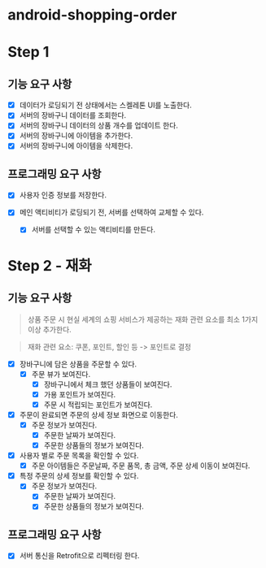 # android-shopping-order
# Step 1
## 기능 요구 사항
- [x] 데이터가 로딩되기 전 상태에서는 스켈레톤 UI를 노출한다.
- [x] 서버의 장바구니 데이터를 조회한다.
- [x] 서버의 장바구니 데이터의 상품 개수를 업데이트 한다.
- [x] 서버의 장바구니에 아이템을 추가한다.
- [x] 서버의 장바구니에 아이템을 삭제한다.

## 프로그래밍 요구 사항
- [x] 사용자 인증 정보를 저장한다.
  
- [x] 메인 액티비티가 로딩되기 전, 서버를 선택하여 교체할 수 있다.
  - [x] 서버를 선택할 수 있는 액티비티를 만든다.

# Step 2 - 재화
## 기능 요구 사항
> 상품 주문 시 현실 세계의 쇼핑 서비스가 제공하는 재화 관련 요소를 최소 1가지 이상 추가한다.

> 재화 관련 요소: 쿠폰, 포인트, 할인 등 -> 포인트로 결정

- [x] 장바구니에 담은 상품을 주문할 수 있다.
  - [x] 주문 뷰가 보여진다.
    - [x] 장바구니에서 체크 했던 상품들이 보여진다.
    - [x] 가용 포인트가 보여진다.
    - [x] 주문 시 적립되는 포인트가 보여진다.
- [x] 주문이 완료되면 주문의 상세 정보 화면으로 이동한다.
  - [x] 주문 정보가 보여진다.
    - [x] 주문한 날짜가 보여진다. 
    - [x] 주문한 상품들의 정보가 보여진다.
- [x] 사용자 별로 주문 목록을 확인할 수 있다.
  - [x] 주문 아이템들은 주문날짜, 주문 품목, 총 금액, 주문 상세 이동이 보여진다. 
- [x] 특정 주문의 상세 정보를 확인할 수 있다.
  - [x] 주문 정보가 보여진다.
    - [x] 주문한 날짜가 보여진다.
    - [x] 주문한 상품들의 정보가 보여진다.

## 프로그래밍 요구 사항
- [x] 서버 통신을 Retrofit으로 리펙터링 한다.
